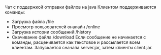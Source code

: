 Чат с поддержкой отправки файлов на java
Клиентом поддерживаются команды:
* Загрузка файла /file
* Просмотр пользователей оналайн /online
* Загрузка истории сообщений /history
* Скачивание файла /download <fileId>
Если сообщение не начинается с команды, расценивается как текстовое и рассылается всем клиентам.
Запускается сначала server.jar, затем клиенты client.jar.
